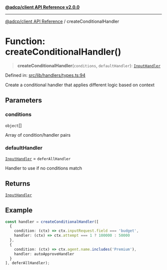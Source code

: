 [**@adcp/client API Reference v2.0.0**](../README.md)

***

[@adcp/client API Reference](../README.md) / createConditionalHandler

# Function: createConditionalHandler()

> **createConditionalHandler**(`conditions`, `defaultHandler`): [`InputHandler`](../type-aliases/InputHandler.md)

Defined in: [src/lib/handlers/types.ts:94](https://github.com/adcontextprotocol/adcp-client/blob/add23254eadaef025ae9fbe49b40948f459b98ff/src/lib/handlers/types.ts#L94)

Create a conditional handler that applies different logic based on context

## Parameters

### conditions

`object`[]

Array of condition/handler pairs

### defaultHandler

[`InputHandler`](../type-aliases/InputHandler.md) = `deferAllHandler`

Handler to use if no conditions match

## Returns

[`InputHandler`](../type-aliases/InputHandler.md)

## Example

```typescript
const handler = createConditionalHandler([
  {
    condition: (ctx) => ctx.inputRequest.field === 'budget',
    handler: (ctx) => ctx.attempt === 1 ? 100000 : 50000
  },
  {
    condition: (ctx) => ctx.agent.name.includes('Premium'),
    handler: autoApproveHandler
  }
], deferAllHandler);
```

